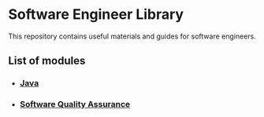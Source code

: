 # Software Engineer Library

This repository contains useful materials and guides for software engineers. 

## List of modules

* ### [Java](programming/java/README.md)
* ### [Software Quality Assurance](quality_assurance/README.md)
